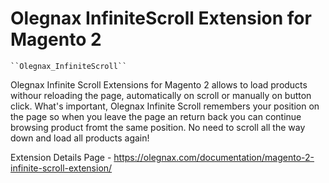 # Olegnax InfiniteScroll Extension for Magento 2
    ``Olegnax_InfiniteScroll``

Olegnax Infinite Scroll Extensions for Magento 2 allows to load products withour reloading the page, automatically on scroll or manually on button click. What's important, Olegnax Infinite Scroll remembers your position on the page so when you leave the page an return back you can continue browsing product fromt the same position. No need to scroll all the way down and load all products again!

Extension Details Page - https://olegnax.com/documentation/magento-2-infinite-scroll-extension/